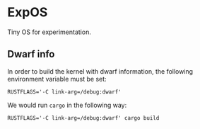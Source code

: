 # ExpOS

Tiny OS for experimentation.

## Dwarf info

In order to build the kernel with dwarf information, the following environment
variable must be set:

```
RUSTFLAGS='-C link-arg=/debug:dwarf'
```

We would run `cargo` in the following way:

```
RUSTFLAGS='-C link-arg=/debug:dwarf' cargo build
```
